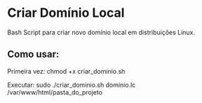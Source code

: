 # Criar Domínio Local
Bash Script para criar novo domínio local em distribuições Linux.

## Como usar:
Primeira vez: chmod +x criar_dominio.sh

Executar: sudo ./criar_dominio.sh dominio.lc /var/www/html/pasta_do_projeto